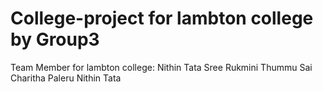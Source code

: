 # College-project for lambton college by Group3 
Team Member for lambton college:
Nithin Tata
Sree Rukmini Thummu
Sai Charitha Paleru
Nithin Tata
